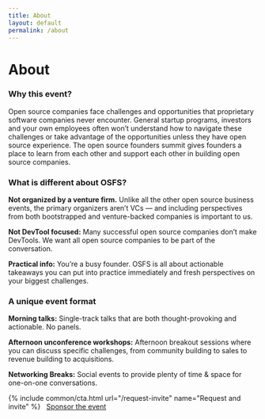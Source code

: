 ```yaml
---
title: About
layout: default
permalink: /about
---
```


# About
### Why this event?

Open source companies face challenges and opportunities that proprietary software companies never encounter. 
General startup programs, investors and your own employees often won’t understand how to navigate these 
challenges or take advantage of the opportunities unless they have open source experience. The open source 
founders summit gives founders a place to learn from each other and support each other in building open source 
companies.

### What is different about OSFS?

**Not organized by a venture firm.** Unlike all the other open source business events, the primary organizers 
aren’t VCs — and including perspectives from both bootstrapped and venture-backed companies is important to us.

**Not DevTool focused:** Many successful open source companies don’t make DevTools. We want all open source 
companies to be part of the conversation.

**Practical info:** You’re a busy founder. OSFS is all about actionable takeaways you can put into practice 
immediately and fresh perspectives on your biggest challenges.

### A unique event format

**Morning talks:** Single-track talks that are both thought-provoking and actionable. No panels.

**Afternoon unconference workshops:** Afternoon breakout sessions where you can discuss specific challenges, 
from community building to sales to revenue building to acquisitions.

**Networking Breaks:** Social events to provide plenty of time & space for one-on-one conversations.

{% include common/cta.html url="/request-invite" name="Request and invite" %} &nbsp; [Sponsor the event](/sponsor)
